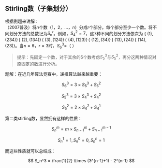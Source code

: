 ## Stirling数（子集划分）

根据例题来讲解：<br>
（2007普及）将$n$个数$（1，2，…，n）$分成$r$个部分。每个部分至少一个数。将不同划分方法的总数记为$S_n^r$。例如，$S_4^2=7$，这7种不同的划分方法依次为 $\{\ (1) , (234) \}\,\{\ (2) ,  (134) \}\,\{\ (3) , (124) \}\,\{\ (4) , (123) \}\,\{\ (12) , (34) \}\,\{\ (13) , (24) \}\,\{\ (14) , (23) \}$。当$n=6，r=3$时，$S_6^3$=（    ）<br>
>提示：先固定一个数，对于其余的5个数考虑$S_5^3$与$S_5^2$，再分这两种情况对原固定的数进行分析。

题解：在近几年算法竞赛中，递推算法越来越重要：


$$
S_6^3=3 \times S_5^3 + S_5^2
$$



$$
S_5^3=3 \times S_4^3 + S_4^2
$$



$$
S_5^2=2 \times S_4^2 + S_4^1
$$


第二类stirling数，显然拥有这样的性质：


$$
S_n^m = m \times S_{n-1}^{m} + S_{n-1}^{m-1}
$$



$$
S_n^1 = 1,S_n^0 = 0,S_n^n = 1
$$


而这些性质就可以总结成：


$$
S_n^3 = \frac{1}{2} \times (3^{n-1}+1) - 2^{n-1}
$$

